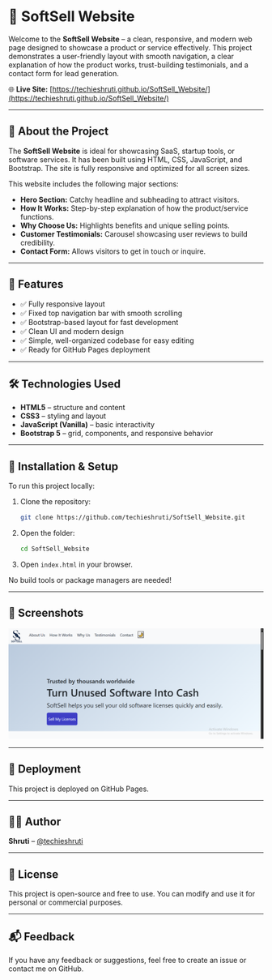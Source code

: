 
# 💼 SoftSell Website

Welcome to the **SoftSell Website** – a clean, responsive, and modern web page designed to showcase a product or service effectively. This project demonstrates a user-friendly layout with smooth navigation, a clear explanation of how the product works, trust-building testimonials, and a contact form for lead generation.

🌐 **Live Site:** [https://techieshruti.github.io/SoftSell_Website/](https://techieshruti.github.io/SoftSell_Website/)

---

## 📌 About the Project

The **SoftSell Website** is ideal for showcasing SaaS, startup tools, or software services. It has been built using HTML, CSS, JavaScript, and Bootstrap. The site is fully responsive and optimized for all screen sizes.

This website includes the following major sections:

- **Hero Section:** Catchy headline and subheading to attract visitors.
- **How It Works:** Step-by-step explanation of how the product/service functions.
- **Why Choose Us:** Highlights benefits and unique selling points.
- **Customer Testimonials:** Carousel showcasing user reviews to build credibility.
- **Contact Form:** Allows visitors to get in touch or inquire.

---

## 🎯 Features

- ✅ Fully responsive layout
- ✅ Fixed top navigation bar with smooth scrolling
- ✅ Bootstrap-based layout for fast development
- ✅ Clean UI and modern design
- ✅ Simple, well-organized codebase for easy editing
- ✅ Ready for GitHub Pages deployment

---

## 🛠️ Technologies Used

- **HTML5** – structure and content
- **CSS3** – styling and layout
- **JavaScript (Vanilla)** – basic interactivity
- **Bootstrap 5** – grid, components, and responsive behavior

---

## 🧰 Installation & Setup

To run this project locally:

1. Clone the repository:
   ```bash
   git clone https://github.com/techieshruti/SoftSell_Website.git
   ```

2. Open the folder:
   ```bash
   cd SoftSell_Website
   ```

3. Open `index.html` in your browser.

No build tools or package managers are needed!

---

## 📸 Screenshots

![SoftSell Website Screenshot](./Capture.PNG)

---

## 🚀 Deployment

This project is deployed on GitHub Pages.

---

## 👩‍💻 Author

**Shruti** – [@techieshruti](https://github.com/techieshruti)

---

## 📄 License

This project is open-source and free to use. You can modify and use it for personal or commercial purposes.

---

## 📬 Feedback

If you have any feedback or suggestions, feel free to create an issue or contact me on GitHub.
